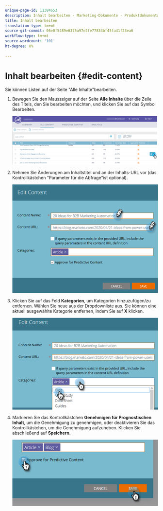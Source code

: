 ```yaml
---
unique-page-id: 11384653
description: Inhalt bearbeiten - Marketing-Dokumente - Produktdokumentation
title: Inhalt bearbeiten
translation-type: tm+mt
source-git-commit: 06e0f5489e6375a97e2fe77834bf45fa41f23ea6
workflow-type: tm+mt
source-wordcount: '101'
ht-degree: 0%

---
```



# Inhalt bearbeiten {#edit-content}

Sie können Listen auf der Seite &quot;Alle Inhalte&quot;bearbeiten.

1. Bewegen Sie den Mauszeiger auf der Seite **Alle Inhalte** über die Zeile des Titels, den Sie bearbeiten möchten, und klicken Sie auf das Symbol Bearbeiten.

   ![](assets/image2017-10-3-9-3a8-3a1.png)

1. Nehmen Sie Änderungen am Inhaltstitel und an der Inhalts-URL vor (das Kontrollkästchen &quot;Parameter für die Abfrage&quot;ist optional).

   ![](assets/edit-content-2.png)

1. Klicken Sie auf das Feld **Kategorien**, um Kategorien hinzuzufügen/zu entfernen. Wählen Sie neue aus der Dropdownliste aus. Sie können eine aktuell ausgewählte Kategorie entfernen, indem Sie auf **X** klicken.

   ![](assets/edit-content-3.png)

1. Markieren Sie das Kontrollkästchen **Genehmigen für Prognostischen Inhalt**, um die Genehmigung zu genehmigen, oder deaktivieren Sie das Kontrollkästchen, um die Genehmigung aufzuheben. Klicken Sie abschließend auf **Speichern**.

   ![](assets/edit-content-4.png)
